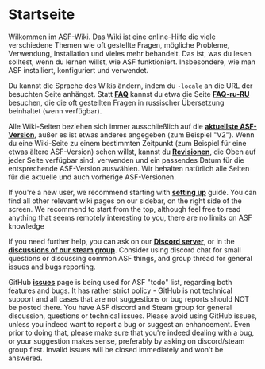 # Startseite

Wilkommen im ASF-Wiki. Das Wiki ist eine online-Hilfe die viele verschiedene Themen wie oft gestellte Fragen, mögliche Probleme, Verwendung, Installation und vieles mehr behandelt. Das ist, was du lesen solltest, wenn du lernen willst, wie ASF funktioniert. Insbesondere, wie man ASF installiert, konfiguriert und verwendet.

Du kannst die Sprache des Wikis ändern, indem du `-locale` an die URL der besuchten Seite anhängst. Statt **[FAQ](https://github.com/JustArchi/ArchiSteamFarm/wiki/FAQ)** kannst du etwa die Seite **[FAQ-ru-RU](https://github.com/JustArchi/ArchiSteamFarm/wiki/FAQ-ru-RU)** besuchen, die die oft gestellten Fragen in russischer Übersetzung beinhaltet (wenn verfügbar).

Alle Wiki-Seiten beziehen sich immer ausschließlich auf die **[aktuellste ASF-Version](https://github.com/JustArchi/ArchiSteamFarm/releases)**, außer es ist etwas anderes angegeben (zum Beispiel "V2"). Wenn du eine Wiki-Seite zu einem bestimmten Zeitpunkt (zum Beispiel für eine etwas ältere ASF-Version) sehen willst, kannst du **[Revisionen](https://github.com/JustArchi/ArchiSteamFarm/wiki/Home/_history)**, die Oben auf jeder Seite verfügbar sind, verwenden und ein passendes Datum für die entsprechende ASF-Version auswählen. Wir behalten natürlich alle Seiten für die aktuelle und auch vorherige ASF-Versionen.

If you're a new user, we recommend starting with **[setting up](https://github.com/JustArchi/ArchiSteamFarm/wiki/Setting-up)** guide. You can find all other relevant wiki pages on our sidebar, on the right side of the screen. We recommend to start from the top, although feel free to read anything that seems remotely interesting to you, there are no limits on ASF knowledge 

If you need further help, you can ask on our **[Discord server](https://discord.gg/hSQgt8j)**, or in the **[discussions of our steam group](http://steamcommunity.com/groups/ascfarm/discussions/1/)**. Consider using discord chat for small questions or discussing common ASF things, and group thread for general issues and bugs reporting.

GitHub **[issues](https://github.com/JustArchi/ArchiSteamFarm/issues)** page is being used for ASF "todo" list, regarding both features and bugs. It has rather strict policy - GitHub is not technical support and all cases that are not suggestions or bug reports should NOT be posted there. You have ASF discord and Steam group for general discussion, questions or technical issues. Please avoid using GitHub issues, unless you indeed want to report a bug or suggest an enhancement. Even prior to doing that, please make sure that you're indeed dealing with a bug, or your suggestion makes sense, preferably by asking on discord/steam group first. Invalid issues will be closed immediately and won't be answered.